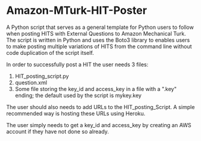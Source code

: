 # Amazon-MTurk-HIT-Poster

A Python script that serves as a general template for Python users to follow when posting HITS with External Questions to Amazon Mechanical Turk. The script is written in Python and uses the Boto3 library to enables users to make posting multiple variations of HITS from the command line without code duplication of the script itself.

In order to successfully post a HIT the user needs 3 files:

1. HIT_posting_script.py
2. question.xml
3. Some file storing the key_id and access_key in a file with a ".key" ending; the default used by the script is mykey.key

The user should also needs to add URLs to the HIT_posting_Script. A simple recommended way is hosting these URLs using Heroku.

The user simply needs to get a key_id and access_key by creating an AWS account if they have not done so already.
